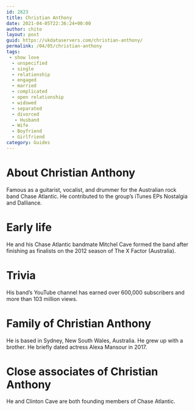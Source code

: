 ```yaml
---
id: 2823
title: Christian Anthony
date: 2021-04-05T22:36:24+00:00
author: chito
layout: post
guid: https://ukdataservers.com/christian-anthony/
permalink: /04/05/christian-anthony
tags:
 - show love
  - unspecified
  - single
  - relationship
  - engaged
  - married
  - complicated
  - open relationship
  - widowed
  - separated
  - divorced
   - Husband
  - Wife
  - Boyfriend
  - Girlfriend
category: Guides
---
```




  
  
#  About Christian Anthony
                  
                  
                  
Famous as a guitarist, vocalist, and drummer for the Australian rock band Chase Atlantic. He contributed to the group&#8217;s iTunes EPs Nostalgia and Dalliance.
                  
                
                
                
# Early life
                  
                  
                  
He and his Chase Atlantic bandmate Mitchel Cave formed the band after finishing as finalists on the 2012 season of The X Factor (Australia).
                  
                
                
                
# Trivia
                  
                  
                  
His band&#8217;s YouTube channel has earned over 600,000 subscribers and more than 103 million views.
                  
                
                
                
# Family of Christian Anthony
                  
                  
                  
He is based in Sydney, New South Wales, Australia. He grew up with a brother. He briefly dated actress Alexa Mansour in 2017.
                  
                
                
                
# Close associates of Christian Anthony
                  
                  
                  
He and Clinton Cave are both founding members of Chase Atlantic.
                  
                
              
            
          
          
          
    
    
  
